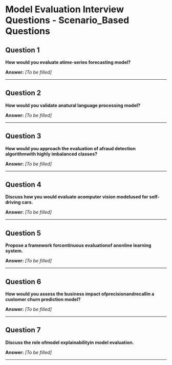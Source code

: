 # Model Evaluation Interview Questions - Scenario_Based Questions

## Question 1

**How would you evaluate atime-series forecasting model?**

**Answer:** _[To be filled]_

---

## Question 2

**How would you validate anatural language processing model?**

**Answer:** _[To be filled]_

---

## Question 3

**How would you approach the evaluation of afraud detection algorithmwith highly imbalanced classes?**

**Answer:** _[To be filled]_

---

## Question 4

**Discuss how you would evaluate acomputer vision modelused for self-driving cars.**

**Answer:** _[To be filled]_

---

## Question 5

**Propose a framework forcontinuous evaluationof anonline learning system.**

**Answer:** _[To be filled]_

---

## Question 6

**How would you assess the business impact ofprecisionandrecallin a customer churn prediction model?**

**Answer:** _[To be filled]_

---

## Question 7

**Discuss the role ofmodel explainabilityin model evaluation.**

**Answer:** _[To be filled]_

---

